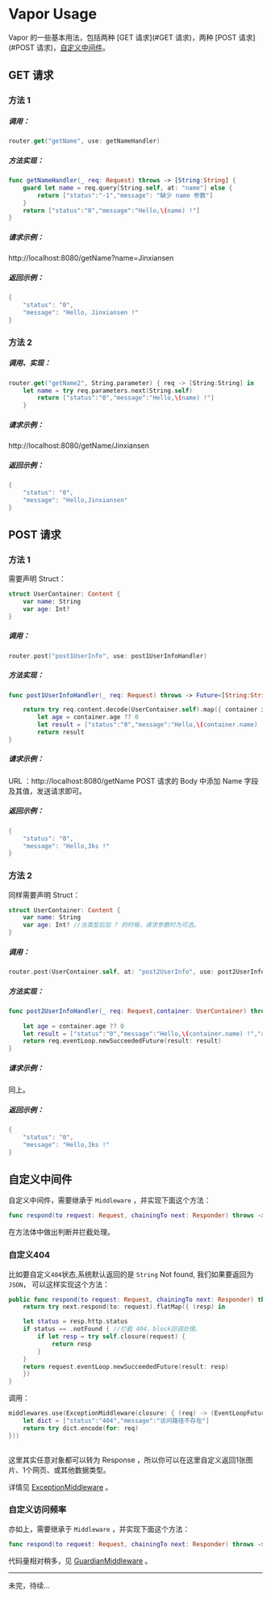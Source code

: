 # Vapor Usage

Vapor 的一些基本用法，包括两种 [GET 请求](#GET 请求)，两种 [POST 请求](#POST 请求)，[自定义中间件](#自定义中间件)。


<h2 id="GET 请求">GET 请求</h2>

### 方法 1

##### 调用：

```swift
router.get("getName", use: getNameHandler)

```

##### 方法实现：

```swift
func getNameHandler(_ req: Request) throws -> [String:String] {
	guard let name = req.query[String.self, at: "name"] else {
		return ["status":"-1","message": "缺少 name 参数"]
	}
	return ["status":"0","message":"Hello,\(name) !"]
}

```

##### 请求示例： 

http://localhost:8080/getName?name=Jinxiansen

##### 返回示例：

```swift
{
    "status": "0",
    "message": "Hello, Jinxiansen !"
}
```

### 方法 2


##### 调用、实现：

```swift
router.get("getName2", String.parameter) { req -> [String:String] in
	let name = try req.parameters.next(String.self)
		return ["status":"0","message":"Hello,\(name) !"]
	}

```

##### 请求示例： 

http://localhost:8080/getName/Jinxiansen

##### 返回示例：

```swift
{
    "status": "0",
    "message": "Hello,Jinxiansen"
}
```


<h2 id="POST 请求">POST 请求</h2>

### 方法 1

需要声明 Struct：

```swift
struct UserContainer: Content {
    var name: String
    var age: Int?
}
```


##### 调用：

```swift
router.post("post1UserInfo", use: post1UserInfoHandler)

```

##### 方法实现：

```swift
func post1UserInfoHandler(_ req: Request) throws -> Future<[String:String]> {

	return try req.content.decode(UserContainer.self).map({ container in
		let age = container.age ?? 0
		let result = ["status":"0","message":"Hello,\(container.name) !","age": age.description]
		return result
}

```

##### 请求示例：

URL ：http://localhost:8080/getName
POST 请求的 Body 中添加 Name 字段及其值，发送请求即可。

##### 返回示例：

```swift
{
    "status": "0",
    "message": "Hello,3ks !"
}
```


### 方法 2

同样需要声明 Struct：

```swift
struct UserContainer: Content {
    var name: String
    var age: Int? //当类型后加 ? 的时候，请求参数时为可选。
}
```

##### 调用：

```swift
router.post(UserContainer.self, at: "post2UserInfo", use: post2UserInfoHandler)

```

##### 方法实现：

```swift
func post2UserInfoHandler(_ req: Request,container: UserContainer) throws -> Future<[String:String]> {
        
	let age = container.age ?? 0
	let result = ["status":"0","message":"Hello,\(container.name) !","age": age.description]
	return req.eventLoop.newSucceededFuture(result: result)
}

```

##### 请求示例：
 
同上。

##### 返回示例：

```swift
{
    "status": "0",
    "message": "Hello,3ks !"
}
```




<h2 id="自定义中间件">自定义中间件</h2>

自定义中间件，需要继承于 `Middleware` ，并实现下面这个方法：

 ```swift
 func respond(to request: Request, chainingTo next: Responder) throws -> Future<Response>
 ```

在方法体中做出判断并拦截处理。



<h3 id="自定义404">自定义404</h3>

比如要自定义`404`状态,系统默认返回的是 `String` Not found,
我们如果要返回为 `JSON`，
可以这样实现这个方法：

```swift
public func respond(to request: Request, chainingTo next: Responder) throws -> EventLoopFuture<Response> {
	return try next.respond(to: request).flatMap({ (resp) in

	let status = resp.http.status
	if status == .notFound { //拦截 404，block回调处理。
		if let resp = try self.closure(request) {
			return resp
		}
	}
	return request.eventLoop.newSucceededFuture(result: resp)
	})
}
```

调用：

```swift
middlewares.use(ExceptionMiddleware(closure: { (req) -> (EventLoopFuture<Response>?) in
	let dict = ["status":"404","message":"访问路径不存在"]
	return try dict.encode(for: req)
}))
 
```
这里其实任意对象都可以转为 Response ，所以你可以在这里自定义返回1张图片、1个网页、或其他数据类型。

详情见 [ExceptionMiddleware](https://github.com/Jinxiansen/SwiftServerSide-Vapor/blob/master/VaporServer/Sources/App/Utility/Middleware/ExceptionMiddleware.swift) 。



<h3 id="自定义访问频率">自定义访问频率</h3>

亦如上，需要继承于 `Middleware` ，并实现下面这个方法：

 ```swift
 func respond(to request: Request, chainingTo next: Responder) throws -> Future<Response>
 ```

代码量相对稍多，见 [GuardianMiddleware](https://github.com/Jinxiansen/SwiftServerSide-Vapor/blob/master/VaporServer/Sources/App/Utility/Middleware/GuardianMiddleware.swift) 。


---


未完，待续...